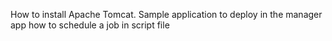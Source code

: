 How to install Apache Tomcat.
Sample application to deploy in the manager app
how to schedule a job in script file 


